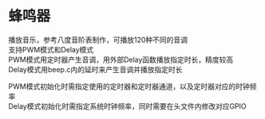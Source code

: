 # 蜂鸣器

播放音乐，参考八度音阶表制作，可播放120种不同的音调  
支持PWM模式和Delay模式  
PWM模式用定时器产生音调，用外部Delay函数播放指定时长，精度较高  
Delay模式用beep.c内的延时来产生音调并播放指定时长  

PWM模式初始化时需指定使用的定时器和定时器通道，以及定时器对应的时钟频率  
Delay模式初始化时需指定系统时钟频率，同时需要在头文件内修改对应GPIO  